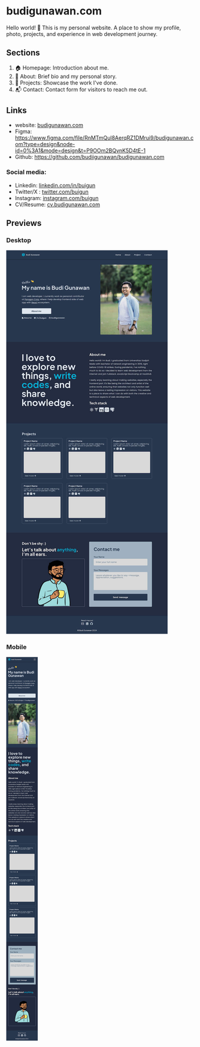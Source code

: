 # budigunawan.com

Hello world! 👋 This is my personal website. A place to show my profile, photo, projects, and experience in web development journey.

## Sections

1. 🏠 Homepage: Introduction about me.
2. 🔎 About: Brief bio and my personal story.
3. 🚧 Projects: Showcase the work I've done.
4. 📬 Contact: Contact form for visitors to reach me out.

## Links

- website: [budigunawan.com](https://budigunawan.com)
- Figma: <https://www.figma.com/file/RnMTmQul8AerqRZ1DMrui9/budigunawan.com?type=design&node-id=0%3A1&mode=design&t=P9OOm2BQvnK5D4tE-1>
- Github: <https://github.com/budiigunawan/budigunawan.com>

### Social media:

- Linkedin: [linkedin.com/in/buigun](https://linkedin.com/in/buigun)
- Twitter/X : [twitter.com/buigun](https://twitter.com/buigun)
- Instagram: [instagram.com/buigun](https://instagram.com/buigun)
- CV/Resume: [cv.budigunawan.com](https://cv.budigunawan.com)

## Previews

### Desktop

![desktop-preview](./previews/desktop.jpg)

### Mobile

![mobile-preview](./previews/phone.jpg)
